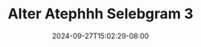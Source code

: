 --- 
title: "Alter Atephhh Selebgram 3"
description: "video bokeh Alter Atephhh Selebgram 3 simontox video full terbaru"
date: 2024-09-27T15:02:29-08:00
file_code: "v4ik75gu36dx"
draft: false
cover: "nxzw6ezn9z0yzqgv.jpg"
tags: ["Alter", "Atephhh", "Selebgram", "bokep-indo", "bokep-viral", "bokep-ig"]
length: 88
fld_id: "1483864"
foldername: "Alter atephhh"
categories: ["Alter atephhh"]
views: 0
---